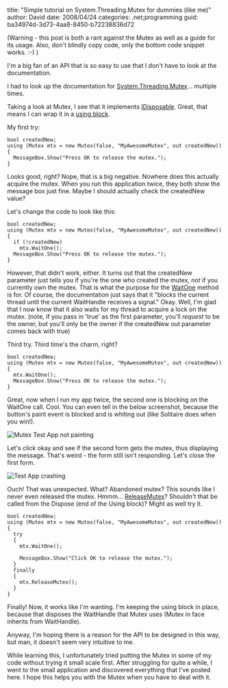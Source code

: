 
title: "Simple tutorial on System.Threading.Mutex for dummies (like me)"
author: David
date: 2008/04/24
categories: .net;programming
guid: ba34974d-3d73-4aa8-8450-b72238836d72

(Warning - this post is both a rant against the Mutex as well as a guide for its usage. Also, don't blindly copy code, only the bottom code snippet works. :-) ) 

I'm a big fan of an API that is so easy to use that I don't have to look at the documentation. 

I had to look up the documentation for [System.Threading.Mutex](http://msdn2.microsoft.com/en-us/library/system.threading.mutex.aspx)... multiple times. 

Taking a look at Mutex, I see that it implements [IDisposable](http://msdn2.microsoft.com/en-us/library/system.idisposable.aspx). Great, that means I can wrap it in a [using block](http://msdn2.microsoft.com/en-us/library/yh598w02(VS.80).aspx). 

My first try: 

    bool createdNew; 
    using (Mutex mtx = new Mutex(false, "MyAwesomeMutex", out createdNew)) 
    { 
      MessageBox.Show("Press OK to release the mutex."); 
    }

Looks good, right? Nope, that is a big negative. Nowhere does this actually acquire the mutex. When you run this application twice, they both show the message box just fine. Maybe I should actually check the createdNew value? 

Let's change the code to look like this:

    bool createdNew; 
    using (Mutex mtx = new Mutex(false, "MyAwesomeMutex", out createdNew)) 
    { 
      if (!createdNew) 
        mtx.WaitOne(); 
      MessageBox.Show("Press OK to release the mutex."); 
    }

However, that didn't work, either. It turns out that the createdNew parameter just tells you if you're the one who created the mutex, <em>not</em> if you currently own the mutex. That is what the purpose for the [WaitOne](http://msdn2.microsoft.com/en-us/library/system.threading.mutex.waitone.aspx) method is for. Of course, the documentation just says that it "blocks the current thread until the current WaitHandle receives a signal." Okay. Well, I'm glad that I now know that it also waits for my thread to acquire a lock on the mutex. (note, if you pass in 'true' as the first parameter, you'll <em>request</em> to be the owner, but you'll only be the owner if the createdNew out parameter comes back with true) 

Third try. Third time's the charm, right?

    bool createdNew; 
    using (Mutex mtx = new Mutex(false, "MyAwesomeMutex", out createdNew)) 
    { 
      mtx.WaitOne(); 
      MessageBox.Show("Press OK to release the mutex."); 
    }

Great, now when I run my app twice, the second one is blocking on the WaitOne call. Cool. You can even tell in the below screenshot, because the button's paint event is blocked and is whiting out (like Solitaire does when you win!). 

![Mutex Test App not painting](http://www.mohundro.com/blog/content/binary/WindowsLiveWriter/SimpletutorialonSy.Mutexfordummieslikeme_DE3C/image_6.png)

Let's click okay and see if the second form gets the mutex, thus displaying the message. That's weird - the form still isn't responding. Let's close the first form. 

![Test App crashing](http://www.mohundro.com/blog/content/binary/WindowsLiveWriter/SimpletutorialonSy.Mutexfordummieslikeme_DE3C/image_8.png)

Ouch! That was unexpected. What? Abandoned mutex? This sounds like I never even released the mutex. Hmmm... [ReleaseMutex](http://msdn2.microsoft.com/en-us/library/system.threading.mutex.releasemutex.aspx)? Shouldn't that be called from the Dispose (end of the Using block)? Might as well try it.

    bool createdNew; 
    using (Mutex mtx = new Mutex(false, "MyAwesomeMutex", out createdNew)) 
    { 
      try 
      { 
        mtx.WaitOne(); 

        MessageBox.Show("Click OK to release the mutex."); 
      } 
      finally 
      { 
        mtx.ReleaseMutex(); 
      } 
    }

Finally! Now, it works like I'm wanting. I'm keeping the using block in place, because that disposes the WaitHandle that Mutex uses (Mutex in face inherits from WaitHandle). 

Anyway, I'm hoping there is a reason for the API to be designed in this way, but man, it doesn't seem very intuitive to me. 

While learning this, I unfortunately tried putting the Mutex in some of my code without trying it small scale first. After struggling for quite a while, I went to the small application and discovered everything that I've posted here. I hope this helps you with the Mutex when you have to deal with it.

